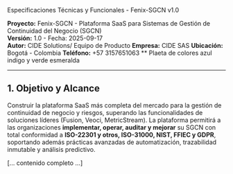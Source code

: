 Especificaciones Técnicas y Funcionales - Fenix-SGCN v1.0

**Proyecto:** Fenix-SGCN - Plataforma SaaS para Sistemas de Gestión de Continuidad del Negocio (SGCN)  
**Versión:** 1.0 - Fecha: 2025-09-17  
**Autor:** CIDE Solutions/ Equipo de Producto
**Empresa:** CIDE SAS
**Ubicación:** Bogotá - Colombia
**Teléfono:** +57 3157651063 
** Plaeta de colores azul indigo y verde esmeralda

---

## 1. Objetivo y Alcance
Construir la plataforma SaaS más completa del mercado para la gestión de continuidad de negocio y riesgos, superando las funcionalidades de soluciones líderes (Fusion, Veoci, MetricStream). 
La plataforma permitirá a las organizaciones **implementar, operar, auditar y mejorar** su SGCN con total conformidad a **ISO-22301 y otros, ISO-31000, NIST, FFIEC y GDPR**, soportando además prácticas avanzadas de automatización, trazabilidad inmutable y análisis predictivo.

[... contenido completo ...]